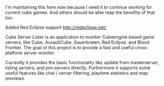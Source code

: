 I'm maintaining this here now because I need it to continue working for current cube games.
And others should be able reap the benefits of that too.

Added Red Eclipse support http://redeclipse.net/

Cube Server Lister is an application to monitor Cubeengine based game servers, 
like Cube, AssaultCube, Sauerbraten, Red Eclipse, and Blood Frontier. The goal of this project is to provide a fast and 
useful cross-platform server monitor.

Currently it provides the basic functionality like update from masterserver, listing servers, 
and join servers directly. Furthermore it supports some useful features like chat / server filtering, 
playtime statistics and map previews.